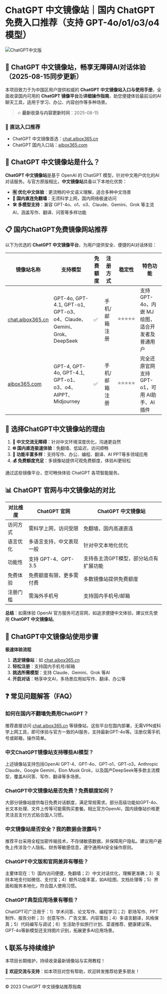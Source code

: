 # ChatGPT 中文镜像站｜国内 ChatGPT 免费入口推荐（支持 GPT-4o/o1/o3/o4 模型）

![ChatGPT中文版](https://github.com/user-attachments/assets/30cb685f-4b78-4cec-96a1-d2a599122f20)

## 📢 ChatGPT 中文镜像站，畅享无障碍AI对话体验（2025-08-15同步更新）

本项目致力于为中国区用户提供权威的 **ChatGPT 中文镜像站入口与使用手册**，全面收录国内可用的 **ChatGPT 镜像平台**及**详细操作指南**，助您便捷体验最前沿的AI聊天工具，适用于学习、办公、内容创作等多种场景。

> 🔥 **最新收录与内容更新时间**：2025-08-15

### 🚀 直达入口推荐

- ChatGPT 中文镜像首选：[chat.aibox365.cn](https://chat.aibox365.cn)
- ChatGPT 国内入口站：[aibox365.com](https://aibox365.com)

## 🤔 ChatGPT 中文镜像站是什么？

**ChatGPT 中文镜像站**是基于 OpenAI 的 ChatGPT 模型，针对中文用户优化的AI对话服务。与官方原版相比，**中文镜像站**具备以下本地化优势：

- **🈶 优化中文体验**：更流畅的中文语义理解，适合多种中文场景
- **🚀 国内直连免翻墙**：无须科学上网，国内网络极速访问
- **🛠️ 多模型支持**：兼容 GPT-4o、o1、o3、Claude、Gemini、Grok 等主流AI，涵盖写作、翻译、问答等多样功能

## 📋 国内ChatGPT免费镜像网站推荐

以下为优选的 **ChatGPT 中文镜像平台**，为用户提供安全、便捷的AI对话体验：

| 镜像站名称 | 支持模型 | 免费额度 | 注册方式 | 稳定性 | 特色功能 |
|------------|----------|----------|----------|--------|----------|
| [chat.aibox365.cn](https://chat.aibox365.cn) | GPT-4o, GPT-4.1, GPT-o1, GPT-o3、o4、Claude、Gemini、Grok、DeepSeek | ✅ | 手机/邮箱注册 | ⭐⭐⭐⭐⭐ | 支持 GPT-4o，内嵌 MJ 绘图，适合开发者及普通用户 |
| [aibox365.com](https://aibox365.com) | GPT-4, GPT-4o, GPT-4.1, GPT-o1、o3、o4、AIPPT、Midjourney | ✅ | 手机/邮箱注册 | ⭐⭐⭐⭐⭐ | 完全还原官网支持 GPT-o1，可用 AI助手、AI插件 |

## 🌟 选择ChatGPT中文镜像站的理由

1. **📝 中文交流无障碍**：针对中文环境深度优化，沟通更自然
2. **🌐 国内直连极速体验**：免翻墙、低延迟，访问顺畅
3. **🎯 功能丰富多样**：支持写作、办公、编程、翻译、AI PPT等多领域应用
4. **💰 免费额度充足**：多镜像站提供可观免费额度，体验AI更轻松

通过这些镜像平台，您可畅快体验 ChatGPT 各项智能服务。

## 📊 ChatGPT 官网与中文镜像站的对比

| 对比维度 | ChatGPT 官网 | ChatGPT 中文镜像站 |
|--------|--------------|--------------------|
| 访问方式 | 需科学上网，访问受限 | 免翻墙，国内高速直连 |
| 语言优化 | 多语言支持，中文表现一般 | 针对中文本地化优化 |
| 功能性 | 支持 GPT-4、GPT-3.5 | 支持各主流GPT模型，部分站点有扩展功能 |
| 免费体验 | 免费额度有限，更多需付费 | 多数镜像站提供免费额度 |
| 注册门槛 | 需海外手机号 | 支持国内手机号/邮箱 |

**总结**：如需体验 OpenAI 官方服务可选官网，如追求便捷中文体验，建议优先使用 **ChatGPT 中文镜像站**。

## 📝 ChatGPT中文镜像站使用步骤

**极速体验流程**

1. **选定镜像站**：如 [chat.aibox365.cn](https://chat.aibox365.cn)
2. **轻松注册**：支持国内手机号/邮箱
3. **挑选所需模型**：支持 Claude、Gemini、Grok 等AI
4. **开启对话**：畅享中文AI，多场景应用如写作、翻译、办公等

## ❓ 常见问题解答（FAQ）

### 如何在国内不翻墙免费用ChatGPT？

推荐直接访问 [chat.aibox365.cn](https://chat.aibox365.cn) 等镜像站，这些平台在国内部署，无需VPN或科学上网工具，即可体验与官方一致的AI服务，支持最新GPT-4o等。注册仅需手机号或邮箱，操作简单。

### 中文ChatGPT镜像站支持哪些AI模型？

上述镜像站支持包括OpenAI GPT-4、GPT-4o、GPT-o1、GPT-o3，Anthropic Claude，Google Gemini，Elon Musk Grok，以及国产DeepSeek等多款主流模型，覆盖AI问答、写作、翻译等多场景。

### ChatGPT中文镜像站是否免费？免费额度如何？

大部分镜像站提供每日免费对话额度，满足常规需求。部分高级功能如GPT-4o、长文本处理、文件上传等可能需购买套餐。相比官方OpenAI，国内镜像站价格更灵活且支付方式贴合国人习惯。

### 中文镜像站是否安全？我的数据会泄露吗？

推荐平台采用全程加密传输技术，不存储敏感数据，并保障用户隐私。建议用户避免上传涉及个人隐私、财务等敏感信息，遵守通用AI安全操作原则。

### ChatGPT中文版和官网差异有哪些？

主要体现在：1）国内访问便捷，免翻墙；2）中文对话优化，理解更准确；3）支持本地支付如微信、支付宝；4）额外功能丰富，如AI绘图、文档处理等；5）界面和服务本地化，符合国人使用习惯。

### ChatGPT典型应用场景有哪些？

ChatGPT可广泛用于：1）学术问答、论文写作、编程学习；2）职场写作、PPT制作、报告分析；3）创意写作、广告文案、内容策划；4）多语言翻译，风格保真；5）代码编写与调试；6）生活助手如旅行计划、菜谱推荐、健康建议等。GPT-4o等新模型还支持图片识别，拓展更多AI应用场景。

## 📞 联系与持续维护

本项目长期维护，持续收录最新镜像站与实用教程！

🌟 **欢迎交流与支持**：如本项目对您有帮助，欢迎转发推荐给更多朋友！

---

© 2023 ChatGPT 中文镜像站推荐指南
